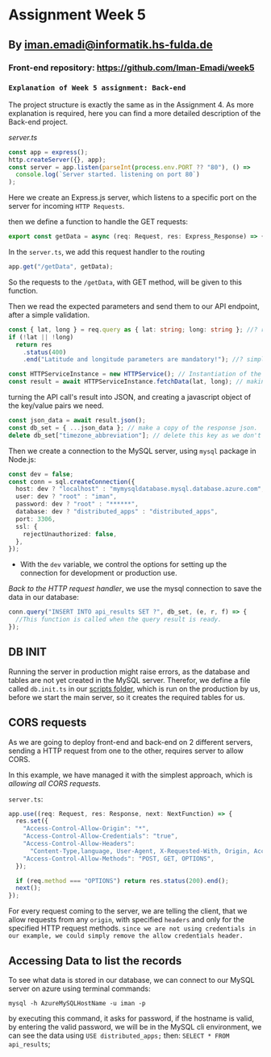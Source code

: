 # Assignment Week 5

## By iman.emadi@informatik.hs-fulda.de

### Front-end repository: https://github.com/Iman-Emadi/week5

### `Explanation of Week 5 assignment: Back-end`

The project structure is exactly the same as in the Assignment 4.
As more explanation is required, here you can find a more detailed description of the Back-end project.

_server.ts_

```ts
const app = express();
http.createServer({}, app);
const server = app.listen(parseInt(process.env.PORT ?? "80"), () =>
  console.log(`Server started. listening on port 80`)
);
```

Here we create an Express.js server, which listens to a specific port on the server for incoming `HTTP Requests`.

then we define a function to handle the GET requests:

```ts
export const getData = async (req: Request, res: Express_Response) => {};
```

In the `server.ts`, we add this request handler to the routing

```ts
app.get("/getData", getData);
```

So the requests to the `/getData`, with GET method, will be given to this function.

Then we read the expected parameters and send them to our API endpoint, after a simple validation.

```ts
const { lat, long } = req.query as { lat: string; long: string }; //? reading query parameters of the request.
if (!lat || !long)
  return res
    .status(400)
    .end("Latitude and longitude parameters are mandatory!"); //? simple validation of the parameters

const HTTPServiceInstance = new HTTPService(); // Instantiation of the HTTP Class
const result = await HTTPServiceInstance.fetchData(lat, long); // making the request using our defined HTTP service's method.
```

turning the API call's result into JSON, and creating a javascript object of the key/value pairs we need.

```ts
const json_data = await result.json();
const db_set = { ...json_data }; // make a copy of the response json.
delete db_set["timezone_abbreviation"]; // delete this key as we don't need it.
```

Then we create a connection to the MySQL server, using `mysql` package in Node.js:

```ts
const dev = false;
const conn = sql.createConnection({
  host: dev ? "localhost" : "mymysqldatabase.mysql.database.azure.com",
  user: dev ? "root" : "iman",
  password: dev ? "root" : "******",
  database: dev ? "distributed_apps" : "distributed_apps",
  port: 3306,
  ssl: {
    rejectUnauthorized: false,
  },
});
```

- With the `dev` variable, we control the options for setting up the connection for development or production use.

_Back to the HTTP request handler_, we use the mysql connection to save the data in our database:

```ts
conn.query("INSERT INTO api_results SET ?", db_set, (e, r, f) => {
  //This function is called when the query result is ready.
});
```

## DB INIT

Running the server in production might raise errors, as the database and tables are not yet created in the MySQL server.
Therefor, we define a file called `db.init.ts` in our [scripts folder](./src/scripts/db.init.ts), which is run on the production by us, before we start the main server, so it creates the required tables for us.

## CORS requests

As we are going to deploy front-end and back-end on 2 different servers, sending a HTTP request from one to the other, requires server to allow CORS.

In this example, we have managed it with the simplest approach, which is _allowing all CORS requests_.

`server.ts`:

```ts
app.use((req: Request, res: Response, next: NextFunction) => {
  res.set({
    "Access-Control-Allow-Origin": "*",
    "Access-Control-Allow-Credentials": "true",
    "Access-Control-Allow-Headers":
      "Content-Type,language, User-Agent, X-Requested-With, Origin, Accept-Language",
    "Access-Control-Allow-Methods": "POST, GET, OPTIONS",
  });

  if (req.method === "OPTIONS") return res.status(200).end();
  next();
});
```

For every request coming to the server, we are telling the client, that we allow requests from any `origin`, with specified `headers` and only for the specified HTTP request methods.
`since we are not using credentials in our example, we could simply remove the allow credentials header.`

## Accessing Data to list the records

To see what data is stored in our database, we can connect to our MySQL server on azure using terminal commands:

`mysql -h AzureMySQLHostName -u iman -p`

by executing this command, it asks for password, if the hostname is valid, by entering the valid password, we will be in the MySQL cli environment,
we can see the data using
`USE distributed_apps;`
then:
`SELECT * FROM api_results`;
